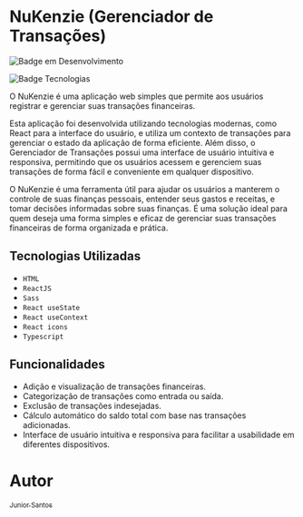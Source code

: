 # NuKenzie (Gerenciador de Transações)

![Badge em Desenvolvimento](http://img.shields.io/static/v1?label=STATUS&message=EM%20DESENVOLVIMENTO&color=GREEN&style=for-the-badge)

![Badge Tecnologias](https://img.shields.io/badge/Tecnologias-HTML%20|%20Sass%20|%20ReactJS%20|%20Typescript%20-informational)

O NuKenzie é uma aplicação web simples que permite aos usuários registrar e gerenciar suas transações financeiras.

Esta aplicação foi desenvolvida utilizando tecnologias modernas, como React para a interface do usuário, e utiliza um contexto de transações para gerenciar o estado da aplicação de forma eficiente. Além disso, o Gerenciador de Transações possui uma interface de usuário intuitiva e responsiva, permitindo que os usuários acessem e gerenciem suas transações de forma fácil e conveniente em qualquer dispositivo.

O NuKenzie é uma ferramenta útil para ajudar os usuários a manterem o controle de suas finanças pessoais, entender seus gastos e receitas, e tomar decisões informadas sobre suas finanças. É uma solução ideal para quem deseja uma forma simples e eficaz de gerenciar suas transações financeiras de forma organizada e prática.

## Tecnologias Utilizadas

- `HTML`
- `ReactJS`
- `Sass`
- `React useState`
- `React useContext`
- `React icons`
- `Typescript`

## Funcionalidades

- Adição e visualização de transações financeiras.
- Categorização de transações como entrada ou saída.
- Exclusão de transações indesejadas.
- Cálculo automático do saldo total com base nas transações adicionadas.
- Interface de usuário intuitiva e responsiva para facilitar a usabilidade em diferentes dispositivos.

# Autor

[<sub>Junior Santos</sub>](https://github.com/JuniorSantos05/)
